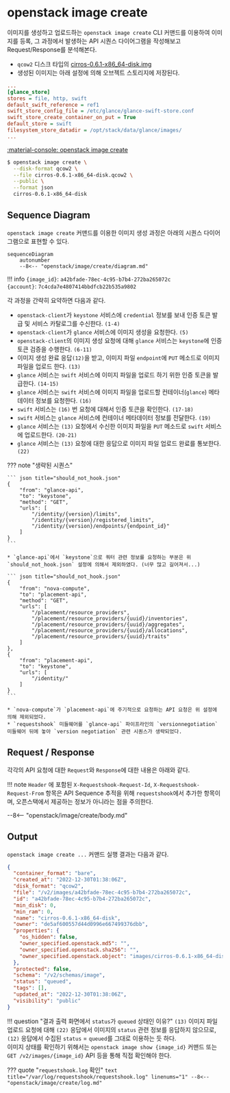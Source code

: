 # openstack image create

이미지를 생성하고 업로드하는 `openstack image create` CLI 커맨드를 이용하여 이미지를 등록, 그 과정에서 발생하는 API 시퀀스 다이어그램을 작성해보고 Request/Response를 분석해본다.  

* `qcow2` 디스크 타입의 [cirros-0.6.1-x86_64-disk.img](http://download.cirros-cloud.net/0.6.1/cirros-0.6.1-x86_64-disk.img)  
* 생성된 이미지는 아래 설정에 의해 오브젝트 스토리지에 저장된다.  
``` ini title="/etc/glance/glance-api.conf" hl_lines="6"
...
[glance_store]
stores = file, http, swift
default_swift_reference = ref1
swift_store_config_file = /etc/glance/glance-swift-store.conf
swift_store_create_container_on_put = True
default_store = swift
filesystem_store_datadir = /opt/stack/data/glance/images/
...
```

[:material-console: openstack image create](https://docs.openstack.org/python-openstackclient/zed/cli/command-objects/image-v2.html#image-create)
``` bash title=""
$ openstack image create \
  --disk-format qcow2 \
  --file cirros-0.6.1-x86_64-disk.qcow2 \
  --public \
  --format json
  cirros-0.6.1-x86_64-disk
```


## Sequence Diagram

`openstack image create` 커맨드를 이용한 이미지 생성 과정은 아래의 시퀀스 다이어그램으로 표현할 수 있다.  

``` mermaid
sequenceDiagram
    autonumber
    --8<-- "openstack/image/create/diagram.md"
```

!!! info
    `{image_id}`: `a42bfade-78ec-4c95-b7b4-272ba265072c`  
    `{account}`: `7c4cda7e4807414bbdfcb22b535a9802`  

각 과정을 간략히 요약하면 다음과 같다.  

- `openstack-client`가 `keystone` 서비스에 `credential` 정보를 보내 인증 토큰 발급 및 서비스 카탈로그를 수신한다. `(1-4)`
- `openstack-client`가 `glance` 서비스에 이미지 생성을 요청한다. `(5)` 
- `openstack-client`의 이미지 생성 요청에 대해 `glance` 서비스는 `keystone`에 인증 토큰 검증을 수행한다. `(6-11)`
- 이미지 생성 완료 응답`(12)`을 받고, 이미지 파일 `endpoint`에 `PUT` 메소드로 이미지 파일을 업로드 한다. `(13)`
- `glance` 서비스는 `swift` 서비스에 이미지 파일을 업로드 하기 위한 인증 토큰을 발급한다. `(14-15)`
- `glance` 서비스는 `swift` 서비스에 이미지 파일을 업로드할 컨테이너(`glance`) 메타데이터 정보를 요청한다. `(16)`
- `swift` 서비스는 `(16)` 번 요청에 대해서 인증 토큰을 확인한다. `(17-18)`
- `swift` 서비스는 `glance` 서비스에 컨테이너 메타데이터 정보를 전달한다. `(19)`
- `glance` 서비스는 `(13)` 요청에서 수신한 이미지 파일을 `PUT` 메소드로 `swift` 서비스에 업로드한다. `(20-21)`
- `glance` 서비스는 `(13)` 요청에 대한 응답으로 이미지 파일 업로드 완료를 통보한다. `(22)`

??? note "생략된 시퀀스"

    ``` json title="should_not_hook.json"
    {
        "from": "glance-api",
        "to": "keystone",
        "method": "GET",
        "urls": [
            "/identity/{version}/limits",
            "/identity/{version}/registered_limits",
            "/identity/{version}/endpoints/{endpoint_id}"
        ]
    }
    ```
    
    * `glance-api`에서 `keystone`으로 쿼터 관련 정보를 요청하는 부분은 위 `should_not_hook.json` 설정에 의해서 제외하였다. (너무 많고 길어져서...)  

    ``` json title="should_not_hook.json"
    {
        "from": "nova-compute",
        "to": "placement-api",
        "method": "GET",
        "urls": [
            "/placement/resource_providers",
            "/placement/resource_providers/{uuid}/inventories",
            "/placement/resource_providers/{uuid}/aggregates",
            "/placement/resource_providers/{uuid}/allocations",
            "/placement/resource_providers/{uuid}/traits"
        ]
    },
    {
        "from": "placement-api",
        "to": "keystone",
        "urls": [
            "/identity/"
        ]
    }
    ```

    * `nova-compute`가 `placement-api`에 주기적으로 요청하는 API 요청은 위 설정에 의해 제외되었다.  
    * `requestshook` 미들웨어를 `glance-api` 파이프라인의 `versionnegotiation` 미들웨어 뒤에 놓아 `version negotiation` 관련 시퀀스가 생략되었다.  

## Request / Response

각각의 API 요청에 대한 `Request`와 `Response`에 대한 내용은 아래와 같다.  

!!! note
    `Header` 에 포함된 `X-Requestshook-Request-Id`, `X-Requestshook-Request-From` 항목은 API Sequence 추적을 위해 `requestshook`에서 추가한 항목이며, 오픈스택에서 제공하는 정보가 아니라는 점을 주의한다.    

--8<-- "openstack/image/create/body.md"

## Output

`openstack image create ...` 커맨드 실행 결과는 다음과 같다.  

``` json title="openstack image create --disk-format qcow2 --file cirros-0.6.1-x86_64-disk.img --public --format json cirros-0.6.1-x86_64-disk" linenums="1" hl_lines="19"
{
  "container_format": "bare",
  "created_at": "2022-12-30T01:38:06Z",
  "disk_format": "qcow2",
  "file": "/v2/images/a42bfade-78ec-4c95-b7b4-272ba265072c",
  "id": "a42bfade-78ec-4c95-b7b4-272ba265072c",
  "min_disk": 0,
  "min_ram": 0,
  "name": "cirros-0.6.1-x86_64-disk",
  "owner": "de5af600557d44d0996e667499376dbb",
  "properties": {
    "os_hidden": false,
    "owner_specified.openstack.md5": "",
    "owner_specified.openstack.sha256": "",
    "owner_specified.openstack.object": "images/cirros-0.6.1-x86_64-disk"
  },
  "protected": false,
  "schema": "/v2/schemas/image",
  "status": "queued",
  "tags": [],
  "updated_at": "2022-12-30T01:38:06Z",
  "visibility": "public"
}
```

!!! question "결과 출력 화면에서 `status`가 `queued` 상태인 이유?"
    `(13)` 이미지 파일 업로드 요청에 대해 `(22)` 응답에서 이미지의 `status` 관련 정보를 응답하지 않으므로, `(12)` 응답에서 수집된 `status` = `queued`를 그대로 이용하는 듯 하다.  
    이미지 상태를 확인하기 위해서는 `openstack image show {image_id}` 커맨드 또는 `GET /v2/images/{image_id}` API 등을 통해 직접 확인해야 한다.  

??? quote "`requestshook.log` 확인"
    ``` text title="/var/log/requestshook/requestshook.log" linenums="1"
    --8<-- "openstack/image/create/log.md"
    ```

